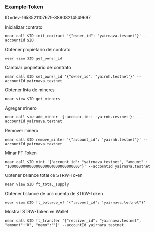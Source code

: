 ### Example-Token

ID=dev-1653521107679-88908214949697

Inicializar contrato

    near call $ID init_contract '{"owner_id": "yairnava.testnet"}' --accountId $ID

Obtener propietario del contrato
    
    near view $ID get_owner_id


Cambiar propietario del contrato

    near call $ID set_owner_id '{"owner_id": "yairnh.testnet"}' --accountId yairnava.testnet

Obtener lista de mineros
    
    near view $ID get_minters

Agregar minero

    near call $ID add_minter '{"account_id": "yairnh.testnet"}' --accountId yairnava.testnet

Remover minero

    near call $ID remove_minter '{"account_id": "yairnh.testnet"}' --accountId yairnava.testnet

Minar FT Token

    near call $ID mint '{"account_id": "yairnava.testnet", "amount" : "100000000000000000000000000000000"}' --accountId yairnava.testnet

Obtener balance total de STRW-Token
    
    near view $ID ft_total_supply

Obtener balance de una cuenta de STRW-Token

    near view $ID ft_balance_of '{"account_id": "yairnava.testnet"}'

Mostrar STRW-Token en Wallet

    near call $ID ft_transfer '{"receiver_id": "yairnava.testnet", "amount":"0", "memo":""}' --accountId yairnava.testnet
